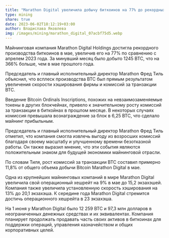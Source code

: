```yaml
---
title: "Marathon Digital увеличила добычу биткоинов на 77% до рекордных 1245 BTC "
type: mining
share: true
date: 2023-06-02T18:12:19+03:00
author: Владислава Яковлева
img: /images/mining/marathon_digital_07acbf75d5.webp
---
```

Майнинговая компания Marathon Digital Holdings достигла рекордного производства биткоинов в мае, увеличив его на 77% по сравнению с апрелем 2023 года. За минувший месяц было добыто 1245 BTC, что на 366% больше, чем в мае прошлого года.

Председатель и главный исполнительный директор Marathon Фред Тиль объяснил, что всплеск производства BTC был прямым результатом увеличения скорости хэширования фирмы и комиссий за транзакции BTC.

Введение Bitcoin Ordinals Inscriptions, похожих на невзаимозаменяемые токены в других блокчейнах, привело к значительному росту комиссий за транзакции в биткойнах в прошлом месяце. В некоторых случаях комиссия превышала вознаграждение за блок в 6,25 BTC, что сделало майнинг прибыльным.

Председатель и главный исполнительный директор Marathon Фред Тиль отметил, что компания смогла извлечь выгоду из возросших комиссий благодаря своему масштабу и улучшенному времени безотказной работы. Он также выразил мнение, что эти события являются положительным знаком для будущей экономики майнинговой отрасли.

По словам Тиля, рост комиссий за транзакции BTC составил примерно 11,8% от общего объема добычи Bitcoin Marathon Digital в мае.

Одна из крупнейших майнинговых компаний в мире Marathon Digital увеличила свой операционный хешрейт на 9% в мае до 15,2 экзахэшей. Компания также увеличила установленную скорость хэширования на 13% до 20,1 экзахэша. К середине года Marathon Digital стремится достичь операционного хешрейта в 23 экзахэша.

На 1 июня у Marathon Digital было 12 259 BTC и 97,3 млн долларов в неограниченных денежных средствах и их эквивалентах. Компания планирует продолжать продавать часть своих активов в биткоинах для поддержки операций, управления казначейством и общих корпоративных целей.